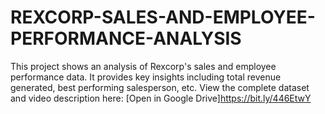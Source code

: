 # REXCORP-SALES-AND-EMPLOYEE-PERFORMANCE-ANALYSIS
This project shows an analysis of Rexcorp's sales and employee performance data. It provides key insights including total revenue generated, best performing salesperson, etc.
View the complete dataset and video description here:
[Open in Google Drive]https://bit.ly/446EtwY
